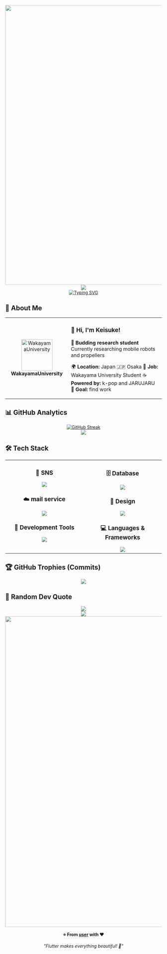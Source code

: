 <div align="center">
  <img src="https://user-images.githubusercontent.com/74038190/212284100-561aa473-3905-4a80-b561-0d28506553ee.gif" width="900">
</div>

<div align="center">
  <img src=https://capsule-render.vercel.app/api?type=waving&height=199&color=timeGradient&text=Hello%20world&fontAlign=50&fontAlignY=45&animation=twinkling />
</div>

<div align="center">
  <a href="https://git.io/typing-svg"><img src="https://readme-typing-svg.herokuapp.com?font=Fira+Code&size=25&pause=1000&color=40AFC7&background=FFFFFF00&center=true&vCenter=true&width=450&height=60&lines=%E2%9C%A8Welcome+to+my+profile+page%F0%9F%A4%A9;%F0%9F%91%8BPlease+take+your+time%F0%9F%98%81;%E2%9C%8C%EF%B8%8FLESSERAFIM%EB%8B%98%EC%9D%B4+%EC%A2%8B%EC%95%84%ED%95%A9%EB%8B%88%EB%8B%A4%F0%9F%98%8A" alt="Typing SVG" /></a>
</div>

## 🌟 **About Me**

<div align="center">

<table>
<tr>
<td width="200" align="center">
<img src="https://www.wakayama-u.ac.jp/_files/00488693/mark01.gif" width="100" height="100" alt="WakayamaUniversity" />
<br><strong>WakayamaUniversity</strong>
</td>
<td width="400" align="left">

### 👋 **Hi, I'm Keisuke!**
🚀 **Budding research student** Currently researching mobile robots and propellers 

🌍 **Location:** Japan 🇯🇵 Osaka
💼 **Job:** Wakayama University Student
☕ **Powered by:** k-pop and JARUJARU
🎯 **Goal:** find work

</td>
</tr>
</table>

</div>

## 📊 **GitHub Analytics**

<div align="center">
  <a href="https://git.io/streak-stats"><img src="https://github-readme-streak-stats.herokuapp.com?user=keisuke25777&theme=cyber-streakglow&card_width=490" alt="GitHub Streak" /></a>
</div>

<div align="center">
  <img src="https://github-readme-activity-graph.vercel.app/graph?username=keisuke25777&bg_color=000000&color=0870f7&line=0260f7&point=00eeff&area=true&hide_border=true" />
</div>

## 🛠️ **Tech Stack**

<table align="center">
<tr>
<td width="50%" align="center" valign="top">

### 📱  **SNS**
<img src="https://skillicons.dev/icons?i=instagram,twitter,discord" />

### ☁️  **mail service**
<img src="https://skillicons.dev/icons?i=gmail" />

### 🔧  **Development Tools**
<img src="https://skillicons.dev/icons?i=matlab,vscode,git,github,docker,powershell" />

</td>
<td width="50%" align="center" valign="top">

### 🗄️  **Database**
<img src="https://skillicons.dev/icons?i=apple,windows,linux,obsidian" />

### 🎨  **Design**
<img src="https://skillicons.dev/icons?i=blender,photoshop" />

### 💻  **Languages & Frameworks**
<img src="https://skillicons.dev/icons?i=c,cmake,latex,ros" />

</td>
</tr>
</table>

## 🏆 **GitHub Trophies (Commits)**

<div align="center">
  <img src="https://github-profile-trophy.vercel.app/?username=user&theme=transparent&no-frame=true&no-bg=false&margin-w=4&column=7&rank=SECRET,SSS,SS,S,AAA,AA,A,B,C&title=Commit,Commits" />
</div>

## 💭 **Random Dev Quote**

<div align="center">
  <img src="https://quotes-github-readme.vercel.app/api?type=horizontal&theme=transparent" />
</div>

<div align="center">
  <img src="https://capsule-render.vercel.app/api?type=waving&color=gradient&customColorList=0,2,2,5,30&height=120&section=footer&animation=twinkling" />
</div>

<div align="center">
  <img src="https://user-images.githubusercontent.com/74038190/212284115-f47cd8ff-2ffb-4b04-b5bf-4d1c14c0247f.gif" width="1000">
  
  **⭐ From [user](https://github.com/user) with ❤️**
  
  *"Flutter makes everything beautiful! 🦋"*
</div>
